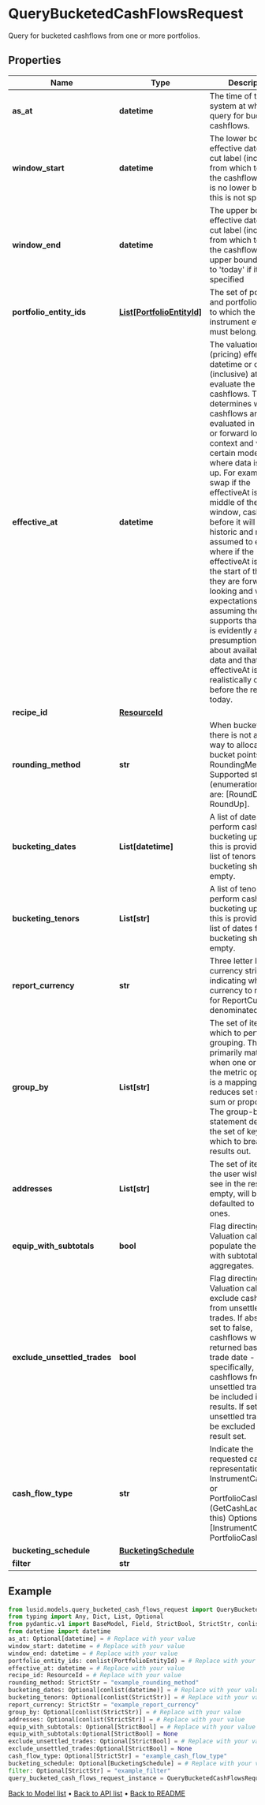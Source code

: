 # QueryBucketedCashFlowsRequest

Query for bucketed cashflows from one or more portfolios.
## Properties
Name | Type | Description | Notes
------------ | ------------- | ------------- | -------------
**as_at** | **datetime** | The time of the system at which to query for bucketed cashflows. | [optional] 
**window_start** | **datetime** | The lower bound effective datetime or cut label (inclusive) from which to retrieve the cashflows.  There is no lower bound if this is not specified. | 
**window_end** | **datetime** | The upper bound effective datetime or cut label (inclusive) from which to retrieve the cashflows.  The upper bound defaults to &#39;today&#39; if it is not specified | 
**portfolio_entity_ids** | [**List[PortfolioEntityId]**](PortfolioEntityId.md) | The set of portfolios and portfolio groups to which the instrument events must belong. | 
**effective_at** | **datetime** | The valuation (pricing) effective datetime or cut label (inclusive) at which to evaluate the cashflows.  This determines whether cashflows are evaluated in a historic or forward looking context and will, for certain models, affect where data is looked up.  For example, on a swap if the effectiveAt is in the middle of the window, cashflows before it will be historic and resets assumed to exist where if the effectiveAt  is before the start of the range they are forward looking and will be expectations assuming the model supports that.  There is evidently a presumption here about availability of data and that the effectiveAt is realistically on or before the real-world today. | 
**recipe_id** | [**ResourceId**](ResourceId.md) |  | 
**rounding_method** | **str** | When bucketing, there is not a unique way to allocate the bucket points.  RoundingMethod Supported string (enumeration) values are: [RoundDown, RoundUp]. | 
**bucketing_dates** | **List[datetime]** | A list of dates to perform cashflow bucketing upon.  If this is provided, the list of tenors for bucketing should be empty. | [optional] 
**bucketing_tenors** | **List[str]** | A list of tenors to perform cashflow bucketing upon.  If this is provided, the list of dates for bucketing should be empty. | [optional] 
**report_currency** | **str** | Three letter ISO currency string indicating what currency to report in for ReportCurrency denominated queries. | 
**group_by** | **List[str]** | The set of items by which to perform grouping. This primarily matters when one or more of the metric operators is a mapping  that reduces set size, e.g. sum or proportion. The group-by statement determines the set of keys by which to break the results out. | [optional] 
**addresses** | **List[str]** | The set of items that the user wishes to see in the results. If empty, will be defaulted to standard ones. | [optional] 
**equip_with_subtotals** | **bool** | Flag directing the Valuation call to populate the results with subtotals of aggregates. | [optional] 
**exclude_unsettled_trades** | **bool** | Flag directing the Valuation call to exclude cashflows from unsettled trades.  If absent or set to false, cashflows will returned based on trade date - more specifically, cashflows from any unsettled trades will be included in the results. If set to true, unsettled trades will be excluded from the result set. | [optional] 
**cash_flow_type** | **str** | Indicate the requested cash flow representation InstrumentCashFlows or PortfolioCashFlows (GetCashLadder uses this)  Options: [InstrumentCashFlow, PortfolioCashFlow] | [optional] 
**bucketing_schedule** | [**BucketingSchedule**](BucketingSchedule.md) |  | [optional] 
**filter** | **str** |  | [optional] 
## Example

```python
from lusid.models.query_bucketed_cash_flows_request import QueryBucketedCashFlowsRequest
from typing import Any, Dict, List, Optional
from pydantic.v1 import BaseModel, Field, StrictBool, StrictStr, conlist, constr, validator
from datetime import datetime
as_at: Optional[datetime] = # Replace with your value
window_start: datetime = # Replace with your value
window_end: datetime = # Replace with your value
portfolio_entity_ids: conlist(PortfolioEntityId) = # Replace with your value
effective_at: datetime = # Replace with your value
recipe_id: ResourceId = # Replace with your value
rounding_method: StrictStr = "example_rounding_method"
bucketing_dates: Optional[conlist(datetime)] = # Replace with your value
bucketing_tenors: Optional[conlist(StrictStr)] = # Replace with your value
report_currency: StrictStr = "example_report_currency"
group_by: Optional[conlist(StrictStr)] = # Replace with your value
addresses: Optional[conlist(StrictStr)] = # Replace with your value
equip_with_subtotals: Optional[StrictBool] = # Replace with your value
equip_with_subtotals:Optional[StrictBool] = None
exclude_unsettled_trades: Optional[StrictBool] = # Replace with your value
exclude_unsettled_trades:Optional[StrictBool] = None
cash_flow_type: Optional[StrictStr] = "example_cash_flow_type"
bucketing_schedule: Optional[BucketingSchedule] = # Replace with your value
filter: Optional[StrictStr] = "example_filter"
query_bucketed_cash_flows_request_instance = QueryBucketedCashFlowsRequest(as_at=as_at, window_start=window_start, window_end=window_end, portfolio_entity_ids=portfolio_entity_ids, effective_at=effective_at, recipe_id=recipe_id, rounding_method=rounding_method, bucketing_dates=bucketing_dates, bucketing_tenors=bucketing_tenors, report_currency=report_currency, group_by=group_by, addresses=addresses, equip_with_subtotals=equip_with_subtotals, exclude_unsettled_trades=exclude_unsettled_trades, cash_flow_type=cash_flow_type, bucketing_schedule=bucketing_schedule, filter=filter)

```

[Back to Model list](../README.md#documentation-for-models) &#8226; [Back to API list](../README.md#documentation-for-api-endpoints) &#8226; [Back to README](../README.md)

